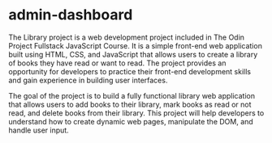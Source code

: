 # admin-dashboard

The Library project is a web development project included in The Odin Project Fullstack JavaScript Course. It is a simple front-end web application built using HTML, CSS, and JavaScript that allows users to create a library of books they have read or want to read. The project provides an opportunity for developers to practice their front-end development skills and gain experience in building user interfaces.

The goal of the project is to build a fully functional library web application that allows users to add books to their library, mark books as read or not read, and delete books from their library. This project will help developers to understand how to create dynamic web pages, manipulate the DOM, and handle user input.
